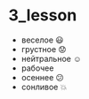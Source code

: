 # 3_lesson

* веселое :smiley:
* грустное :worried:
* нейтральное :relaxed:
* рабочее
* осеннее :confused:
* сонливое  :boom:
